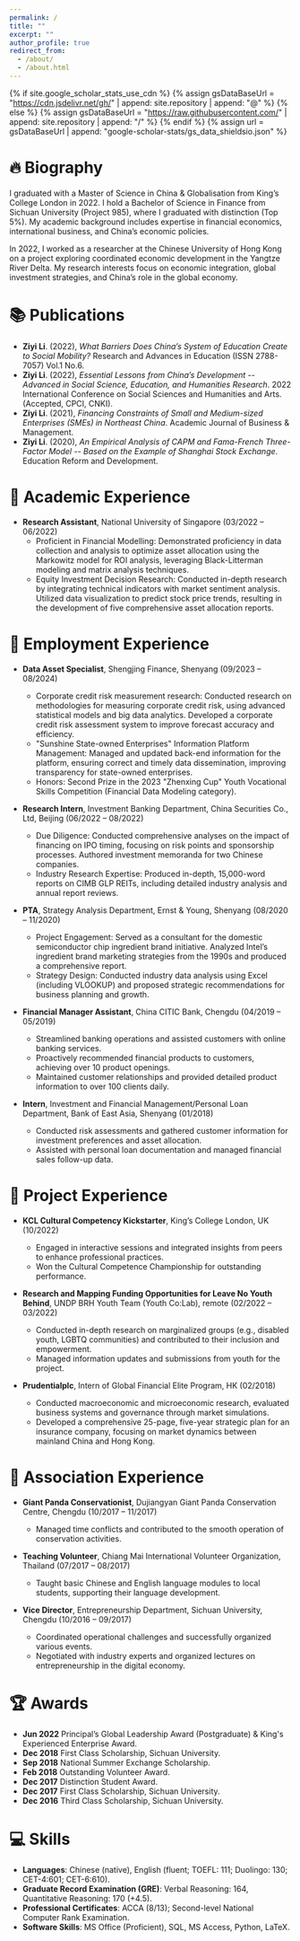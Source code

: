 ```yaml
---
permalink: /
title: ""
excerpt: ""
author_profile: true
redirect_from: 
  - /about/
  - /about.html
---
```


{% if site.google_scholar_stats_use_cdn %}
{% assign gsDataBaseUrl = "https://cdn.jsdelivr.net/gh/" | append: site.repository | append: "@" %}
{% else %}
{% assign gsDataBaseUrl = "https://raw.githubusercontent.com/" | append: site.repository | append: "/" %}
{% endif %}
{% assign url = gsDataBaseUrl | append: "google-scholar-stats/gs_data_shieldsio.json" %}

<!-- Google tag (gtag.js) -->
<script async src="https://www.googletagmanager.com/gtag/js?id=G-3GCYPY09SM"></script>
<script>
  window.dataLayer = window.dataLayer || [];
  function gtag(){dataLayer.push(arguments);}
  gtag('js', new Date());

  gtag('config', 'G-3GCYPY09SM');
</script>

<span class="anchor" id="about-me"></span>
# 🔥 Biography
I graduated with a Master of Science in China & Globalisation from King’s College London in 2022. I hold a Bachelor of Science in Finance from Sichuan University (Project 985), where I graduated with distinction (Top 5%). My academic background includes expertise in financial economics, international business, and China’s economic policies.

In 2022, I worked as a researcher at the Chinese University of Hong Kong on a project exploring coordinated economic development in the Yangtze River Delta. My research interests focus on economic integration, global investment strategies, and China’s role in the global economy.

<span class="anchor" id="publications"></span>
# 📚 Publications
- **Ziyi Li**. (2022), *What Barriers Does China’s System of Education Create to Social Mobility?* Research and Advances in Education (ISSN 2788-7057) Vol.1 No.6.
- **Ziyi Li**. (2022), *Essential Lessons from China’s Development -- Advanced in Social Science, Education, and Humanities Research*. 2022 International Conference on Social Sciences and Humanities and Arts. (Accepted, CPCI, CNKI).
- **Ziyi Li**. (2021), *Financing Constraints of Small and Medium-sized Enterprises (SMEs) in Northeast China*. Academic Journal of Business & Management.
- **Ziyi Li**. (2020), *An Empirical Analysis of CAPM and Fama-French Three-Factor Model -- Based on the Example of Shanghai Stock Exchange*. Education Reform and Development.

<span class="anchor" id="academic-experience"></span>
# 🔬 Academic Experience
- **Research Assistant**, National University of Singapore (03/2022 – 06/2022)
  - Proficient in Financial Modelling: Demonstrated proficiency in data collection and analysis to optimize asset allocation using the Markowitz model for ROI analysis, leveraging Black-Litterman modeling and matrix analysis techniques.
  - Equity Investment Decision Research: Conducted in-depth research by integrating technical indicators with market sentiment analysis. Utilized data visualization to predict stock price trends, resulting in the development of five comprehensive asset allocation reports.

<span class="anchor" id="employment-experience"></span>
# 💼 Employment Experience
- **Data Asset Specialist**, Shengjing Finance, Shenyang (09/2023 – 08/2024)
  - Corporate credit risk measurement research: Conducted research on methodologies for measuring corporate credit risk, using advanced statistical models and big data analytics. Developed a corporate credit risk assessment system to improve forecast accuracy and efficiency.
  - "Sunshine State-owned Enterprises" Information Platform Management: Managed and updated back-end information for the platform, ensuring correct and timely data dissemination, improving transparency for state-owned enterprises.
  - Honors: Second Prize in the 2023 "Zhenxing Cup" Youth Vocational Skills Competition (Financial Data Modeling category).

- **Research Intern**, Investment Banking Department, China Securities Co., Ltd, Beijing (06/2022 – 08/2022)
  - Due Diligence: Conducted comprehensive analyses on the impact of financing on IPO timing, focusing on risk points and sponsorship processes. Authored investment memoranda for two Chinese companies.
  - Industry Research Expertise: Produced in-depth, 15,000-word reports on CIMB GLP REITs, including detailed industry analysis and annual report reviews.

- **PTA**, Strategy Analysis Department, Ernst & Young, Shenyang (08/2020 – 11/2020)
  - Project Engagement: Served as a consultant for the domestic semiconductor chip ingredient brand initiative. Analyzed Intel’s ingredient brand marketing strategies from the 1990s and produced a comprehensive report.
  - Strategy Design: Conducted industry data analysis using Excel (including VLOOKUP) and proposed strategic recommendations for business planning and growth.

- **Financial Manager Assistant**, China CITIC Bank, Chengdu (04/2019 – 05/2019)
  - Streamlined banking operations and assisted customers with online banking services.
  - Proactively recommended financial products to customers, achieving over 10 product openings.
  - Maintained customer relationships and provided detailed product information to over 100 clients daily.

- **Intern**, Investment and Financial Management/Personal Loan Department, Bank of East Asia, Shenyang (01/2018)
  - Conducted risk assessments and gathered customer information for investment preferences and asset allocation.
  - Assisted with personal loan documentation and managed financial sales follow-up data.

<span class="anchor" id="project-experience"></span>
# 📝 Project Experience
- **KCL Cultural Competency Kickstarter**, King’s College London, UK (10/2022)
  - Engaged in interactive sessions and integrated insights from peers to enhance professional practices.
  - Won the Cultural Competence Championship for outstanding performance.

- **Research and Mapping Funding Opportunities for Leave No Youth Behind**, UNDP BRH Youth Team (Youth Co:Lab), remote (02/2022 – 03/2022)
  - Conducted in-depth research on marginalized groups (e.g., disabled youth, LGBTQ communities) and contributed to their inclusion and empowerment.
  - Managed information updates and submissions from youth for the project.

- **Prudentialplc**, Intern of Global Financial Elite Program, HK (02/2018)
  - Conducted macroeconomic and microeconomic research, evaluated business systems and governance through market simulations.
  - Developed a comprehensive 25-page, five-year strategic plan for an insurance company, focusing on market dynamics between mainland China and Hong Kong.

<span class="anchor" id="association-experience"></span>
# 🌱 Association Experience
- **Giant Panda Conservationist**, Dujiangyan Giant Panda Conservation Centre, Chengdu (10/2017 – 11/2017)
  - Managed time conflicts and contributed to the smooth operation of conservation activities.

- **Teaching Volunteer**, Chiang Mai International Volunteer Organization, Thailand (07/2017 – 08/2017)
  - Taught basic Chinese and English language modules to local students, supporting their language development.

- **Vice Director**, Entrepreneurship Department, Sichuan University, Chengdu (10/2016 – 09/2017)
  - Coordinated operational challenges and successfully organized various events.
  - Negotiated with industry experts and organized lectures on entrepreneurship in the digital economy.

<span class="anchor" id="honors-and-awards"></span>
# 🏆 Awards
- **Jun 2022** Principal’s Global Leadership Award (Postgraduate) & King's Experienced Enterprise Award.
- **Dec 2018** First Class Scholarship, Sichuan University.
- **Sep 2018** National Summer Exchange Scholarship.
- **Feb 2018** Outstanding Volunteer Award.
- **Dec 2017** Distinction Student Award.
- **Dec 2017** First Class Scholarship, Sichuan University.
- **Dec 2016** Third Class Scholarship, Sichuan University.

<span class="anchor" id="skills"></span>
# 💻 Skills
- **Languages**: Chinese (native), English (fluent; TOEFL: 111; Duolingo: 130; CET-4:601; CET-6:610).
- **Graduate Record Examination (GRE)**: Verbal Reasoning: 164, Quantitative Reasoning: 170 (+4.5).
- **Professional Certificates**: ACCA (8/13); Second-level National Computer Rank Examination.
- **Software Skills**: MS Office (Proficient), SQL, MS Access, Python, LaTeX.
